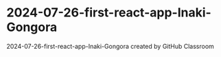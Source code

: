 # 2024-07-26-first-react-app-Inaki-Gongora
2024-07-26-first-react-app-Inaki-Gongora created by GitHub Classroom
